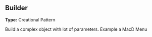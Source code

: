 <h2>Builder</h2>
<b>Type:</b> Creational Pattern
<br>

Build a complex object with lot of parameters. Example a MacD Menu